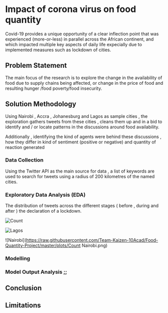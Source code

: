 # Impact of corona virus on food quantity

Covid-19 provides a unique opportunity of a clear inflection point that was experienced (more-or-less) in parallel across the African continent, and which impacted multiple key aspects of daily life expecially due to implemented measures such as lockdown of cities.


## Problem Statement

The main focus of the research is to explore the change in the availability of food  due to supply chains being affected, or change in the price of food and resulting hunger /food poverty/food insecurity. 

## Solution Methodology

Using Nairobi , Accra , Johanesburg and Lagos as sample cities , the exploration gathers tweets from these cities , cleans them up and in a bid to identify and / or locate patterns in the discussions around food availability.

Additionally , identifying the kind of agents were behind these discussions , how they differ in kind of sentiment (positive or negative) and quantity of reaction generated

### Data Collection 

Using the Twitter API as the main source for data , a list of keywords are used to search for tweets using a radius of 200 kilometres of the named cities.


### Exploratory Data Analysis (EDA)

The distribution of tweets across the different stages ( before , during and after ) the declaration of a lockdown.

![Count](https://raw.githubusercontent.com/Team-Kaizen-10Acad/Food-Quantity-Project/master/plots/Count_J.png)

 ![Lagos](https://raw.githubusercontent.com/Team-Kaizen-10Acad/Food-Quantity-Project/master/plots/Lagos.png)

![Nairobi](https://raw.githubusercontent.com/Team-Kaizen-10Acad/Food-Quantity-Project/master/plots/Count Nairobi.png)

### Modelling

### Model Output Analysis ;;

## Conclusion 

## Limitations

